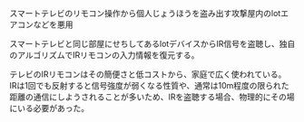 スマートテレビのリモコン操作から個人じょうほうを盗み出す攻撃屋内のlotエアコンなどを悪用

スマートテレビと同じ部屋にせちしてあるlotデバイスからIR信号を盗聴し、独自のアルゴリズムでIRリモコンの入力情報を復元する。

テレビのIRリモコンはその簡便さと低コストから、家庭で広く使われている。
IRは1回でも反射すると信号強度が弱くなる性質や、通常は10m程度の限られた距離の通信にしようされることが多いため、IRを盗聴する場合、物理的にその場にいる必要があった。
